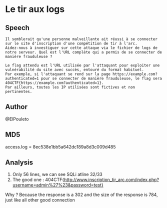 # Le tir aux logs

## Speech
```
Il semblerait qu'une personne malveillante ait réussi à se connecter sur le site d'inscription d'une compétition de tir à l'arc.
Aidez-nous à investiguer sur cette attaque via le fichier de logs de notre serveur. Quel est l'URL complète qui a permis de se connecter de manière frauduleuse ?

Le flag attendu est l'URL utilisée par l'attaquant pour exploiter une vulnérabilité du site avec succès, entouré du format habituel.
Par exemple, si l'attaquant se rend sur la page https://example.com?authenticated=1 pour se connecter de manière frauduleuse, le flag sera 404CTF{https://example.com?authenticated=1}.
Par ailleurs, toutes les IP utilisées sont fictives et non pertinentes.
```

## Author
@ElPouleto

## MD5
access.log = 8ec538e1bb5a642dc189a8d3c009d485

## Analysis
1. Only 56 lines, we can see SQLi atline 32/33
2. The good one : 404CTF{http://www.inscription_tir_arc.com/index.php?username=admin%27%23&password=test}

Why ? Because the response is a 302 and the size of the response is 784, just like all other good connection